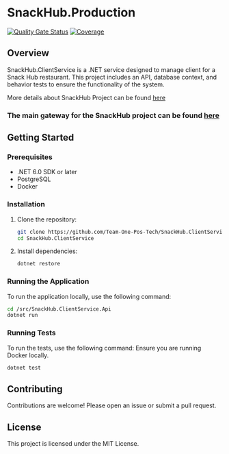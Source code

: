 # SnackHub.Production
[![Quality Gate Status](https://sonarcloud.io/api/project_badges/measure?project=Team-One-Pos-Tech_SnackHub.ClientService&metric=alert_status)](https://sonarcloud.io/summary/new_code?id=Team-One-Pos-Tech_SnackHub.ClientService)
[![Coverage](https://sonarcloud.io/api/project_badges/measure?project=Team-One-Pos-Tech_SnackHub.ClientService&metric=coverage)](https://sonarcloud.io/summary/new_code?id=Team-One-Pos-Tech_SnackHub.ClientService)

## Overview
SnackHub.ClientService is a .NET service designed to manage client for a Snack Hub restaurant. This project includes an API, database context, and behavior tests to ensure the functionality of the system.

More details about SnackHub Project can be found [here](https://github.com/Team-One-Pos-Tech/SnackHub/wiki)

### The main gateway for the SnackHub project can be found [here](github.com/Team-One-Pos-Tech/SnackHub.ApiGateway)

## Getting Started

### Prerequisites

- .NET 6.0 SDK or later
- PostgreSQL
- Docker

### Installation

1. Clone the repository:
    ```sh
    git clone https://github.com/Team-One-Pos-Tech/SnackHub.ClientService.git
    cd SnackHub.ClientService
    ```

2. Install dependencies:
    ```sh
    dotnet restore
    ```

### Running the Application

To run the application locally, use the following command:
```sh
cd /src/SnackHub.ClientService.Api
dotnet run
```

### Running Tests

To run the tests, use the following command:
Ensure you are running Docker locally.
```sh
dotnet test
```

## Contributing

Contributions are welcome! Please open an issue or submit a pull request.

## License

This project is licensed under the MIT License.

